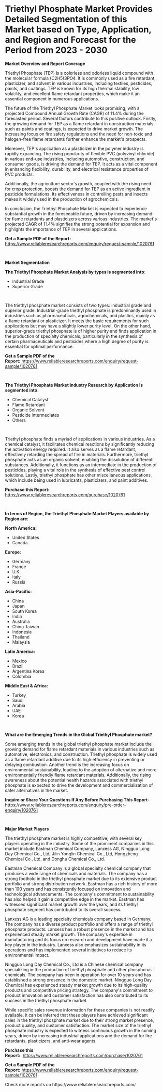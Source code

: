 <p><h1>Triethyl Phosphate Market Provides Detailed Segmentation of this Market based on Type, Application, and Region and Forecast for the Period from 2023 - 2030</h1></p><p><strong>Market Overview and Report Coverage</strong></p>
<p><p>Triethyl Phosphate (TEP) is a colorless and odorless liquid compound with the molecular formula (C2H5)3PO4. It is commonly used as a fire retardant, plasticizer, and solvent in various industries, including textiles, pesticides, paints, and coatings. TEP is known for its high thermal stability, low volatility, and excellent flame retardant properties, which make it an essential component in numerous applications.</p><p>The future of the Triethyl Phosphate Market looks promising, with a projected Compound Annual Growth Rate (CAGR) of 11.4% during the forecasted period. Several factors contribute to this positive outlook. Firstly, the growing demand for TEP as a flame retardant in construction materials, such as paints and coatings, is expected to drive market growth. The increasing focus on fire safety regulations and the need for non-toxic and halogen-free flame retardants further enhance the market's prospects.</p><p>Moreover, TEP's application as a plasticizer in the polymer industry is rapidly expanding. The rising popularity of flexible PVC (polyvinyl chloride) in various end-use industries, including automotive, construction, and consumer goods, is driving the demand for TEP. It acts as a vital component in enhancing flexibility, durability, and electrical resistance properties of PVC products.</p><p>Additionally, the agriculture sector's growth, coupled with the rising need for crop protection, boosts the demand for TEP as an active ingredient in pesticide formulations. Its effectiveness in controlling pests and insects makes it widely used in the production of agrochemicals.</p><p>In conclusion, the Triethyl Phosphate Market is expected to experience substantial growth in the foreseeable future, driven by increasing demand for flame retardants and plasticizers across various industries. The market's projected CAGR of 11.4% signifies the strong potential for expansion and highlights the importance of TEP in several applications.</p></p>
<p><strong>Get a Sample PDF of the Report:</strong> <a href="https://www.reliableresearchreports.com/enquiry/request-sample/1020761">https://www.reliableresearchreports.com/enquiry/request-sample/1020761</a></p>
<p>&nbsp;</p>
<p><strong>Market Segmentation</strong></p>
<p><strong>The Triethyl Phosphate Market Analysis by types is segmented into:</strong></p>
<p><ul><li>Industrial Grade</li><li>Superior Grade</li></ul></p>
<p>&nbsp;</p>
<p><p>The triethyl phosphate market consists of two types: industrial grade and superior grade. Industrial-grade triethyl phosphate is predominantly used in industries such as pharmaceuticals, agrochemicals, and plastics, mainly as a flame retardant or plasticizer. It meets the basic requirements for such applications but may have a slightly lower purity level. On the other hand, superior-grade triethyl phosphate is of higher purity and finds application in the production of specialty chemicals, particularly in the synthesis of certain pharmaceuticals and pesticides where a high degree of purity is essential for optimal performance.</p></p>
<p><strong>Get a Sample PDF of the Report:</strong>&nbsp;<a href="https://www.reliableresearchreports.com/enquiry/request-sample/1020761">https://www.reliableresearchreports.com/enquiry/request-sample/1020761</a></p>
<p>&nbsp;</p>
<p><strong>The Triethyl Phosphate Market Industry Research by Application is segmented into:</strong></p>
<p><ul><li>Chemical Catalyst</li><li>Flame Retardant</li><li>Organic Solvent</li><li>Pesticide Intermediates</li><li>Others</li></ul></p>
<p>&nbsp;</p>
<p><p>Triethyl phosphate finds a myriad of applications in various industries. As a chemical catalyst, it facilitates chemical reactions by significantly reducing the activation energy required. It also serves as a flame retardant, effectively retarding the spread of fire in materials. Furthermore, triethyl phosphate acts as an organic solvent, enabling the dissolution of different substances. Additionally, it functions as an intermediate in the production of pesticides, playing a vital role in the synthesis of effective pest control solutions. Lastly, triethyl phosphate has other miscellaneous applications, which include being used in lubricants, plasticizers, and paint additives.</p></p>
<p><strong>Purchase this Report:</strong>&nbsp; <a href="https://www.reliableresearchreports.com/purchase/1020761">https://www.reliableresearchreports.com/purchase/1020761</a></p>
<p>&nbsp;</p>
<p><strong>In terms of Region, the Triethyl Phosphate Market Players available by Region are:</strong></p>
<p>
    <p> <strong> North America: </strong>
        <ul>
            <li>United States</li>
            <li>Canada</li>
        </ul>
        </p> 
    <p> <strong> Europe: </strong>
        <ul>
            <li>Germany</li>
            <li>France</li>
            <li>U.K.</li>
            <li>Italy</li>
            <li>Russia</li>
        </ul>
        </p> 
    <p> <strong> Asia-Pacific: </strong>
        <ul>
            <li>China</li>
            <li>Japan</li>
            <li>South Korea</li>
            <li>India</li>
            <li>Australia</li>
            <li>China Taiwan</li>
            <li>Indonesia</li>
            <li>Thailand</li>
            <li>Malaysia</li>
        </ul>
        </p> 
    <p> <strong> Latin America: </strong>
        <ul>
            <li>Mexico</li>
            <li>Brazil</li>
            <li>Argentina Korea</li>
            <li>Colombia</li>
        </ul>
        </p> 
    <p> <strong> Middle East & Africa: </strong>
        <ul>
            <li>Turkey</li>
            <li>Saudi</li>
            <li>Arabia</li>
            <li>UAE</li>
            <li>Korea</li>
        </ul>
    </p>
    </p>
<p>&nbsp;</p>
<p><strong>What are the Emerging Trends in the Global Triethyl Phosphate market?</strong></p>
<p><p>Some emerging trends in the global triethyl phosphate market include the growing demand for flame retardant materials in various industries such as automotive, electronics, and construction. Triethyl phosphate is widely used as a flame retardant additive due to its high efficiency in preventing or delaying combustion. Another trend is the increasing focus on environmental sustainability, leading to the adoption of alternative and more environmentally friendly flame retardant materials. Additionally, the rising awareness about the potential health hazards associated with triethyl phosphate is expected to drive the development and commercialization of safer alternatives in the market.</p></p>
<p><strong>Inquire or Share Your Questions If Any Before Purchasing This Report</strong>- <a href="https://www.reliableresearchreports.com/enquiry/pre-order-enquiry/1020761">https://www.reliableresearchreports.com/enquiry/pre-order-enquiry/1020761</a></p>
<p>&nbsp;</p>
<p><strong>Major Market Players</strong></p>
<p><p>The triethyl phosphate market is highly competitive, with several key players operating in the industry. Some of the prominent companies in this market include Eastman Chemical Company, Lanxess AG, Ningguo Long Day Chemical Co., Ltd, Jilin Yonglin Chemical Co., Ltd, Hongzheng Chemical Co., Ltd, and Donghu Chemical Co., Ltd.</p><p>Eastman Chemical Company is a global specialty chemical company that produces a wide range of chemicals and materials. The company has a strong foothold in the triethyl phosphate market due to its extensive product portfolio and strong distribution network. Eastman has a rich history of more than 100 years and has consistently focused on innovation and technological advancements. The company's commitment to sustainability has also helped it gain a competitive edge in the market. Eastman has witnessed significant market growth over the years, and its triethyl phosphate segment has contributed to its overall success.</p><p>Lanxess AG is a leading specialty chemicals company based in Germany. The company has a diverse product portfolio and offers a range of triethyl phosphate products. Lanxess has a robust presence in the market and has experienced steady market growth. The company's expertise in manufacturing and its focus on research and development have made it a key player in the industry. Lanxess also emphasizes sustainability in its operations and has implemented several initiatives to reduce its environmental impact.</p><p>Ningguo Long Day Chemical Co., Ltd is a Chinese chemical company specializing in the production of triethyl phosphate and other phosphorus chemicals. The company has been in operation for over 10 years and has established a strong presence in the domestic market. Ningguo Long Day Chemical has experienced steady market growth due to its high-quality products and competitive pricing strategy. The company's commitment to product innovation and customer satisfaction has also contributed to its success in the triethyl phosphate market.</p><p>While specific sales revenue information for these companies is not readily available, it can be inferred that these players have achieved significant sales in the triethyl phosphate market due to their strong market presence, product quality, and customer satisfaction. The market size of the triethyl phosphate industry is expected to witness continuous growth in the coming years, driven by increasing industrial applications and the demand for fire retardants, plasticizers, and anti-wear agents.</p></p>
<p><strong>Purchase this Report:</strong>&nbsp;&nbsp;<a href="https://www.reliableresearchreports.com/purchase/1020761">https://www.reliableresearchreports.com/purchase/1020761</a></p>
<p></p>
<p><strong>Get a Sample PDF of the Report:</strong>&nbsp;<a href="https://www.reliableresearchreports.com/enquiry/request-sample/1020761">https://www.reliableresearchreports.com/enquiry/request-sample/1020761</a></p>
<p>Check more reports on https://www.reliableresearchreports.com/</p>